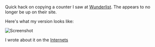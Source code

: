 Quick hack on copying a counter I saw at [Wunderlist](https://www.wunderlist.com/en/). The appears to no longer be up on their site.

Here's what my version looks like:

![Screenshot](https://raw.githubusercontent.com/dbgrandi/ScrollCounterExample/master/screenshot.gif)

I wrote about it on the [Internets](http://dbgrandi.github.io)
